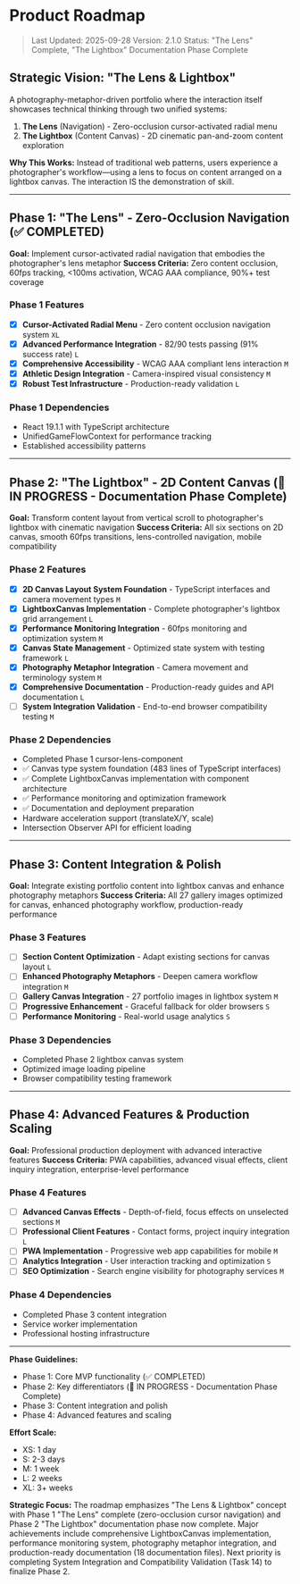 # Product Roadmap

> Last Updated: 2025-09-28
> Version: 2.1.0
> Status: "The Lens" Complete, "The Lightbox" Documentation Phase Complete

## Strategic Vision: "The Lens & Lightbox"

A photography-metaphor-driven portfolio where the interaction itself showcases technical thinking through two unified systems:

1. **The Lens** (Navigation) - Zero-occlusion cursor-activated radial menu
2. **The Lightbox** (Content Canvas) - 2D cinematic pan-and-zoom content exploration

**Why This Works:** Instead of traditional web patterns, users experience a photographer's workflow—using a lens to focus on content arranged on a lightbox canvas. The interaction IS the demonstration of skill.

---

## Phase 1: "The Lens" - Zero-Occlusion Navigation (✅ COMPLETED)

**Goal:** Implement cursor-activated radial navigation that embodies the photographer's lens metaphor
**Success Criteria:** Zero content occlusion, 60fps tracking, <100ms activation, WCAG AAA compliance, 90%+ test coverage

### Phase 1 Features

- [x] **Cursor-Activated Radial Menu** - Zero content occlusion navigation system `XL`
- [x] **Advanced Performance Integration** - 82/90 tests passing (91% success rate) `L`
- [x] **Comprehensive Accessibility** - WCAG AAA compliant lens interaction `M`
- [x] **Athletic Design Integration** - Camera-inspired visual consistency `M`
- [x] **Robust Test Infrastructure** - Production-ready validation `L`

### Phase 1 Dependencies

- React 19.1.1 with TypeScript architecture
- UnifiedGameFlowContext for performance tracking
- Established accessibility patterns

---

## Phase 2: "The Lightbox" - 2D Content Canvas (🚧 IN PROGRESS - Documentation Phase Complete)

**Goal:** Transform content layout from vertical scroll to photographer's lightbox with cinematic navigation
**Success Criteria:** All six sections on 2D canvas, smooth 60fps transitions, lens-controlled navigation, mobile compatibility

### Phase 2 Features

- [x] **2D Canvas Layout System Foundation** - TypeScript interfaces and camera movement types `M`
- [x] **LightboxCanvas Implementation** - Complete photographer's lightbox grid arrangement `L`
- [x] **Performance Monitoring Integration** - 60fps monitoring and optimization system `M`
- [x] **Canvas State Management** - Optimized state system with testing framework `L`
- [x] **Photography Metaphor Integration** - Camera movement and terminology system `M`
- [x] **Comprehensive Documentation** - Production-ready guides and API documentation `L`
- [ ] **System Integration Validation** - End-to-end browser compatibility testing `M`

### Phase 2 Dependencies

- Completed Phase 1 cursor-lens-component
- ✅ Canvas type system foundation (483 lines of TypeScript interfaces)
- ✅ Complete LightboxCanvas implementation with component architecture
- ✅ Performance monitoring and optimization framework
- ✅ Documentation and deployment preparation
- Hardware acceleration support (translateX/Y, scale)
- Intersection Observer API for efficient loading

---

## Phase 3: Content Integration & Polish

**Goal:** Integrate existing portfolio content into lightbox canvas and enhance photography metaphors
**Success Criteria:** All 27 gallery images optimized for canvas, enhanced photography workflow, production-ready performance

### Phase 3 Features

- [ ] **Section Content Optimization** - Adapt existing sections for canvas layout `L`
- [ ] **Enhanced Photography Metaphors** - Deepen camera workflow integration `M`
- [ ] **Gallery Canvas Integration** - 27 portfolio images in lightbox system `M`
- [ ] **Progressive Enhancement** - Graceful fallback for older browsers `S`
- [ ] **Performance Monitoring** - Real-world usage analytics `S`

### Phase 3 Dependencies

- Completed Phase 2 lightbox canvas system
- Optimized image loading pipeline
- Browser compatibility testing framework

---

## Phase 4: Advanced Features & Production Scaling

**Goal:** Professional production deployment with advanced interactive features
**Success Criteria:** PWA capabilities, advanced visual effects, client inquiry integration, enterprise-level performance

### Phase 4 Features

- [ ] **Advanced Canvas Effects** - Depth-of-field, focus effects on unselected sections `M`
- [ ] **Professional Client Features** - Contact forms, project inquiry integration `L`
- [ ] **PWA Implementation** - Progressive web app capabilities for mobile `M`
- [ ] **Analytics Integration** - User interaction tracking and optimization `S`
- [ ] **SEO Optimization** - Search engine visibility for photography services `M`

### Phase 4 Dependencies

- Completed Phase 3 content integration
- Service worker implementation
- Professional hosting infrastructure

---

**Phase Guidelines:**

- Phase 1: Core MVP functionality (✅ COMPLETED)
- Phase 2: Key differentiators (🚧 IN PROGRESS - Documentation Phase Complete)
- Phase 3: Content integration and polish
- Phase 4: Advanced features and scaling

**Effort Scale:**

- XS: 1 day
- S: 2-3 days
- M: 1 week
- L: 2 weeks
- XL: 3+ weeks

**Strategic Focus:**
The roadmap emphasizes "The Lens & Lightbox" concept with Phase 1 "The Lens" complete (zero-occlusion cursor navigation) and Phase 2 "The Lightbox" documentation phase now complete. Major achievements include comprehensive LightboxCanvas implementation, performance monitoring system, photography metaphor integration, and production-ready documentation (18 documentation files). Next priority is completing System Integration and Compatibility Validation (Task 14) to finalize Phase 2.